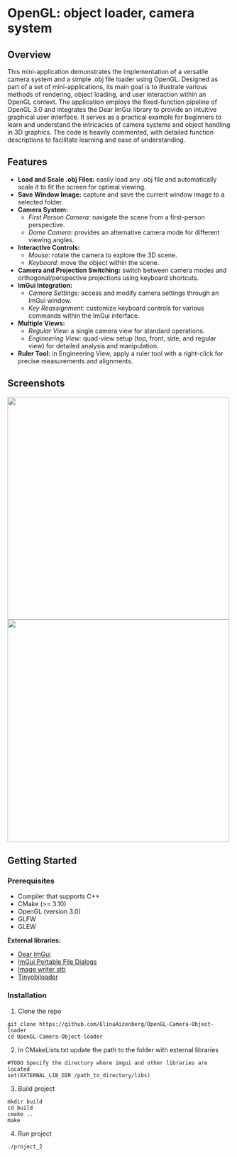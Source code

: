# OpenGL: object loader, camera system
## Overview
This mini-application demonstrates the implementation of a versatile camera system and a simple .obj file loader using OpenGL. Designed as part of a set of mini-applications, its main goal is to illustrate various methods of rendering, object loading, and user interaction within an OpenGL context. The application employs the fixed-function pipeline of OpenGL 3.0 and integrates the Dear ImGui library to provide an intuitive graphical user interface.
It serves as a practical example for beginners to learn and understand the intricacies of camera systems and object handling in 3D graphics. The code is heavily commented, with detailed function descriptions to facilitate learning and ease of understanding.

## Features
- **Load and Scale .obj Files:** easily load any .obj file and automatically scale it to fit the screen for optimal viewing.
- **Save Window Image:** capture and save the current window image to a selected folder.
- **Camera System:**
  - *First Person Camera:* navigate the scene from a first-person perspective.
  - *Dome Camera:* provides an alternative camera mode for different viewing angles.
- **Interactive Controls:**
  - *Mouse:* rotate the camera to explore the 3D scene.
  - *Keyboard:* move the object within the scene.
- **Camera and Projection Switching:** switch between camera modes and orthogonal/perspective projections using keyboard shortcuts.
- **ImGui Integration:**
  - *Camera Settings:* access and modify camera settings through an ImGui window.
  - *Key Reassignment:* customize keyboard controls for various commands within the ImGui interface.
- **Multiple Views:**
  - *Regular View:* a single camera view for standard operations.
  - *Engineering View:* quad-view setup (top, front, side, and regular view) for detailed analysis and manipulation.
- **Ruler Tool:** in Engineering View, apply a ruler tool with a right-click for precise measurements and alignments.

## Screenshots
<img src="https://github.com/user-attachments/assets/889a11ad-2051-49b2-9572-e9881aad1657" width="500">

<img src="https://github.com/user-attachments/assets/89436452-ce39-4269-811c-a98ccaf209fd" width="500">


## Getting Started
### Prerequisites
- Compiler that supports C++
- CMake (>= 3.10)
- OpenGL (version 3.0)
- GLFW
- GLEW

**External libraries:**
- [Dear ImGui](https://github.com/ocornut/imgui)
- [ImGui Portable File Dialogs](https://github.com/samhocevar/portable-file-dialogs)
- [Image writer stb](https://github.com/nothings/stb/blob/master/stb_image_write.h)
- [Tinyobjloader](https://github.com/tinyobjloader/tinyobjloader)

### Installation
1. Clone the repo
```
git clone https://github.com/ElinaAizenberg/OpenGL-Camera-Object-loader
cd OpenGL-Camera-Object-loader
```

2. In CMakeLists.txt update the path to the folder with external libraries
```
#TODO Specify the directory where imgui and other libraries are located
set(EXTERNAL_LIB_DIR /path_to_directory/libs)
```

3. Build project
```
mkdir build
cd build
cmake ..
make
```

4. Run project
```
./project_2
```
